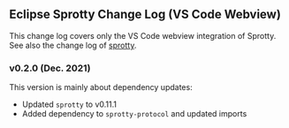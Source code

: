 ## Eclipse Sprotty Change Log (VS Code Webview)

This change log covers only the VS Code webview integration of Sprotty. See also the change log of [sprotty](https://github.com/eclipse/sprotty/blob/master/packages/sprotty/CHANGELOG.md).

### v0.2.0 (Dec. 2021)

This version is mainly about dependency updates:
 * Updated `sprotty` to v0.11.1
 * Added dependency to `sprotty-protocol` and updated imports
